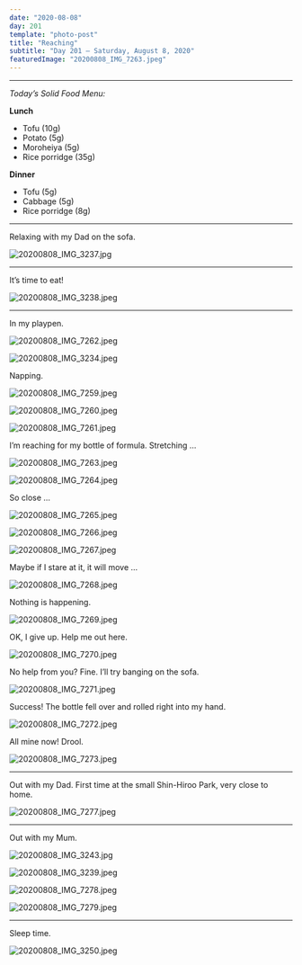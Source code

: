```yaml
---
date: "2020-08-08"
day: 201
template: "photo-post"
title: "Reaching"
subtitle: "Day 201 – Saturday, August 8, 2020"
featuredImage: "20200808_IMG_7263.jpeg"
---
```


<hr />

_Today’s Solid Food Menu:_

**Lunch**

- Tofu (10g)
- Potato (5g)
- Moroheiya (5g)
- Rice porridge (35g)

**Dinner**

- Tofu (5g)
- Cabbage (5g)
- Rice porridge (8g)

<hr />

Relaxing with my Dad on the sofa.

![20200808_IMG_3237.jpg](20200808_IMG_3237.jpg)

<hr />

It’s time to eat!

![20200808_IMG_3238.jpeg](20200808_IMG_3238.jpeg)

<hr />

In my playpen.

![20200808_IMG_7262.jpeg](20200808_IMG_7262.jpeg)

![20200808_IMG_3234.jpeg](20200808_IMG_3234.jpeg)

Napping.

![20200808_IMG_7259.jpeg](20200808_IMG_7259.jpeg)

![20200808_IMG_7260.jpeg](20200808_IMG_7260.jpeg)

![20200808_IMG_7261.jpeg](20200808_IMG_7261.jpeg)

I’m reaching for my bottle of formula. Stretching …

![20200808_IMG_7263.jpeg](20200808_IMG_7263.jpeg)

![20200808_IMG_7264.jpeg](20200808_IMG_7264.jpeg)

So close …

![20200808_IMG_7265.jpeg](20200808_IMG_7265.jpeg)

![20200808_IMG_7266.jpeg](20200808_IMG_7266.jpeg)

![20200808_IMG_7267.jpeg](20200808_IMG_7267.jpeg)

Maybe if I stare at it, it will move …

![20200808_IMG_7268.jpeg](20200808_IMG_7268.jpeg)

Nothing is happening.

![20200808_IMG_7269.jpeg](20200808_IMG_7269.jpeg)

OK, I give up. Help me out here.

![20200808_IMG_7270.jpeg](20200808_IMG_7270.jpeg)

No help from you? Fine. I’ll try banging on the sofa.

![20200808_IMG_7271.jpeg](20200808_IMG_7271.jpeg)

Success! The bottle fell over and rolled right into my hand.

![20200808_IMG_7272.jpeg](20200808_IMG_7272.jpeg)

All mine now! Drool.

![20200808_IMG_7273.jpeg](20200808_IMG_7273.jpeg)

<hr />

Out with my Dad. First time at the small Shin-Hiroo Park, very close to home.

![20200808_IMG_7277.jpeg](20200808_IMG_7277.jpeg)

<hr />

Out with my Mum.

![20200808_IMG_3243.jpg](20200808_IMG_3243.jpg)

![20200808_IMG_3239.jpeg](20200808_IMG_3239.jpeg)

![20200808_IMG_7278.jpeg](20200808_IMG_7278.jpeg)

![20200808_IMG_7279.jpeg](20200808_IMG_7279.jpeg)

<hr />

Sleep time.

![20200808_IMG_3250.jpeg](20200808_IMG_3250.jpeg)
